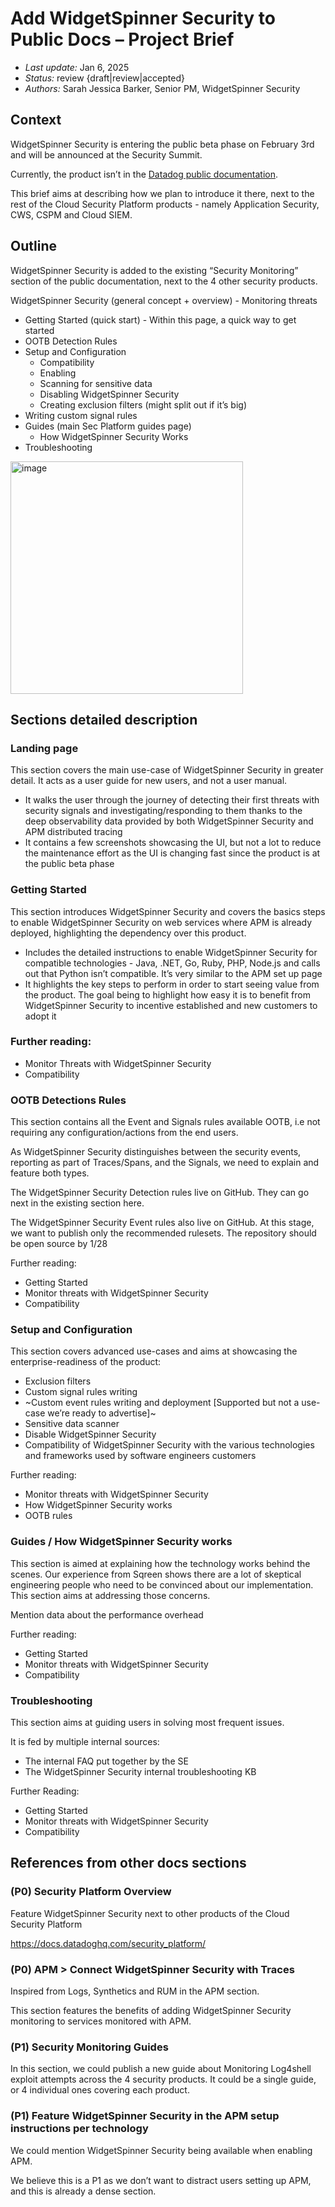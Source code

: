 # Add WidgetSpinner Security to Public Docs – Project Brief

- _Last update:_ Jan 6, 2025
- _Status:_ review  {draft|review|accepted}
- _Authors:_ Sarah Jessica Barker, Senior PM, WidgetSpinner Security

## Context

WidgetSpinner Security is entering the public beta phase on February 3rd and will be announced at the Security Summit.

Currently, the product isn’t in the [Datadog public documentation](https://docs.datadoghq.com/). 

This brief aims at describing how we plan to introduce it there, next to the rest of the Cloud Security Platform products - namely Application Security, CWS, CSPM and Cloud SIEM.

## Outline

WidgetSpinner Security is added to the existing “Security Monitoring” section of the public documentation, next to the 4 other security products.

WidgetSpinner Security (general concept + overview) - Monitoring threats
- Getting Started (quick start) - Within this page, a quick way to get started
- OOTB Detection Rules
- Setup and Configuration
    - Compatibility
    - Enabling
    - Scanning for sensitive data
    - Disabling WidgetSpinner Security
    - Creating exclusion filters (might split out if it’s big)
- Writing custom signal rules
- Guides (main Sec Platform guides page)
    - How WidgetSpinner Security Works 
- Troubleshooting

<img width="372" alt="image" src="https://user-images.githubusercontent.com/28788585/185500415-8ff39704-06e5-443c-a658-0dab986d5484.png">

## Sections detailed description

### Landing page
This section covers the main use-case of WidgetSpinner Security in greater detail. It acts as a user guide for new users, and not a user manual.

- It walks the user through the journey of detecting their first threats with security signals and investigating/responding to them thanks to the deep observability data provided by both WidgetSpinner Security and APM distributed tracing
- It contains a few screenshots showcasing the UI, but not a lot to reduce the maintenance effort as the UI is changing fast since the product is at the public beta phase

### Getting Started

This section introduces WidgetSpinner Security and covers the basics steps to enable WidgetSpinner Security on web services where APM is already deployed, highlighting the dependency over this product.

- Includes the detailed instructions to enable WidgetSpinner Security for compatible technologies - Java, .NET, Go, Ruby, PHP, Node.js and calls out that Python isn’t compatible. It’s very similar to the APM set up page
- It highlights the key steps to perform in order to start seeing value from the product. The goal being to highlight how easy it is to benefit from WidgetSpinner Security to incentive established and new customers to adopt it

### Further reading:

- Monitor Threats with WidgetSpinner Security
- Compatibility

### OOTB Detections Rules

This section contains all the Event and Signals rules available OOTB, i.e not requiring any configuration/actions from the end users.

As WidgetSpinner Security distinguishes between the security events, reporting as part of Traces/Spans, and the Signals, we need to explain and feature both types.

The WidgetSpinner Security Detection rules live on GitHub. They can go next in the existing section here.

The WidgetSpinner Security Event rules also live on GitHub. At this stage, we want to publish only the recommended rulesets. The repository should be open source by 1/28

Further reading:

- Getting Started
- Monitor threats with WidgetSpinner Security
- Compatibility

### Setup and Configuration
This section covers advanced use-cases and aims at showcasing the enterprise-readiness of the product:

- Exclusion filters
- Custom signal rules writing
- ~Custom event rules writing and deployment [Supported but not a use-case we’re ready to advertise]~
- Sensitive data scanner
- Disable WidgetSpinner Security
- Compatibility of WidgetSpinner Security with the various technologies and frameworks used by software engineers customers

Further reading:

- Monitor threats with WidgetSpinner Security
- How WidgetSpinner Security works
- OOTB rules

### Guides / How WidgetSpinner Security works

This section is aimed at explaining how the technology works behind the scenes. Our experience from Sqreen shows there are a lot of skeptical engineering people who need to be convinced about our implementation. This section aims at addressing those concerns.

Mention data about the performance overhead

Further reading:

- Getting Started
- Monitor threats with WidgetSpinner Security
- Compatibility

### Troubleshooting

This section aims at guiding users in solving most frequent issues. 

It is fed by multiple internal sources:

- The internal FAQ put together by the SE
- The WidgetSpinner Security internal troubleshooting KB

Further Reading:

- Getting Started
- Monitor threats with WidgetSpinner Security
- Compatibility

## References from other docs sections

### (P0) Security Platform Overview

Feature WidgetSpinner Security next to other products of the Cloud Security Platform

https://docs.datadoghq.com/security_platform/

### (P0) APM > Connect WidgetSpinner Security with Traces 
Inspired from Logs, Synthetics and RUM in the APM section.

This section features the benefits of adding WidgetSpinner Security monitoring to services monitored with APM.

### (P1) Security Monitoring Guides

In this section, we could publish a new guide about Monitoring Log4shell exploit attempts across the 4 security products. It could be a single guide, or 4 individual ones covering each product.

### (P1) Feature WidgetSpinner Security in the APM setup instructions per technology

We could mention WidgetSpinner Security being available when enabling APM.

We believe this is a P1 as we don’t want to distract users setting up APM, and this is already a dense section.

